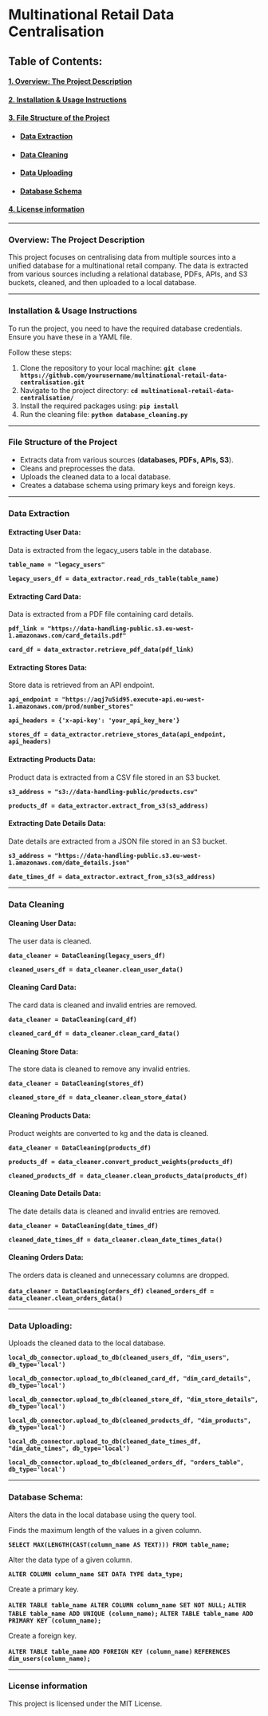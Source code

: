 # Multinational Retail Data Centralisation

## Table of Contents:

#### [1. Overview: The Project Description](#1-overview-the-project-description)
#### [2. Installation & Usage Instructions](#2-installation--usage-instructions)
#### [3. File Structure of the Project](#3-file-structure-of-the-project)
- #### [Data Extraction](#4-data-extraction)
- #### [Data Cleaning](#5-data-cleaning)
- #### [Data Uploading](#5-data-uploading)
- #### [Database Schema](#database-schema)
#### [4. License information](#6-license-information)

---

### Overview: The Project Description

This project focuses on centralising data from multiple sources into a unified database for a multinational retail company. The data is extracted from various sources including a relational database, PDFs, APIs, and S3 buckets, cleaned, and then uploaded to a local database.

---

### Installation & Usage Instructions

To run the project, you need to have the required database credentials. Ensure you have these in a YAML file.

Follow these steps:
1. Clone the repository to your local machine: __`git clone https://github.com/yourusername/multinational-retail-data-centralisation.git`__
2. Navigate to the project directory: __`cd multinational-retail-data-centralisation/`__
3. Install the required packages using: __`pip install`__
4. Run the cleaning file: __`python database_cleaning.py`__

---

### File Structure of the Project

- Extracts data from various sources (__databases, PDFs, APIs, S3__).
- Cleans and preprocesses the data.
- Uploads the cleaned data to a local database.
- Creates a database schema using primary keys and foreign keys.

---

### Data Extraction

#### Extracting User Data:

Data is extracted from the legacy_users table in the database.

__`table_name = "legacy_users"`__

__`legacy_users_df = data_extractor.read_rds_table(table_name)`__

#### Extracting Card Data:

Data is extracted from a PDF file containing card details.

__`pdf_link = "https://data-handling-public.s3.eu-west-1.amazonaws.com/card_details.pdf"`__

__`card_df = data_extractor.retrieve_pdf_data(pdf_link)`__

#### Extracting Stores Data:

Store data is retrieved from an API endpoint.

__`api_endpoint = "https://aqj7u5id95.execute-api.eu-west-1.amazonaws.com/prod/number_stores"`__

__`api_headers = {'x-api-key': 'your_api_key_here'}`__

__`stores_df = data_extractor.retrieve_stores_data(api_endpoint, api_headers)`__

#### Extracting Products Data:

Product data is extracted from a CSV file stored in an S3 bucket.

__`s3_address = "s3://data-handling-public/products.csv"`__

__`products_df = data_extractor.extract_from_s3(s3_address)`__

#### Extracting Date Details Data:

Date details are extracted from a JSON file stored in an S3 bucket.

__`s3_address = "https://data-handling-public.s3.eu-west-1.amazonaws.com/date_details.json"`__

__`date_times_df = data_extractor.extract_from_s3(s3_address)`__

---

### Data Cleaning

#### Cleaning User Data:

The user data is cleaned.

__`data_cleaner = DataCleaning(legacy_users_df)`__

__`cleaned_users_df = data_cleaner.clean_user_data()`__

#### Cleaning Card Data:

The card data is cleaned and invalid entries are removed.

__`data_cleaner = DataCleaning(card_df)`__

__`cleaned_card_df = data_cleaner.clean_card_data()`__

#### Cleaning Store Data:

The store data is cleaned to remove any invalid entries.

__`data_cleaner = DataCleaning(stores_df)`__

__`cleaned_store_df = data_cleaner.clean_store_data()`__

#### Cleaning Products Data:

Product weights are converted to kg and the data is cleaned.

__`data_cleaner = DataCleaning(products_df)`__

__`products_df = data_cleaner.convert_product_weights(products_df)`__

__`cleaned_products_df = data_cleaner.clean_products_data(products_df)`__

#### Cleaning Date Details Data:

The date details data is cleaned and invalid entries are removed.

__`data_cleaner = DataCleaning(date_times_df)`__

__`cleaned_date_times_df = data_cleaner.clean_date_times_data()`__

#### Cleaning Orders Data:

The orders data is cleaned and unnecessary columns are dropped.

__`data_cleaner = DataCleaning(orders_df)`__
__`cleaned_orders_df = data_cleaner.clean_orders_data()`__

---

### Data Uploading:

Uploads the cleaned data to the local database.

__`local_db_connector.upload_to_db(cleaned_users_df, "dim_users", db_type='local')`__

__`local_db_connector.upload_to_db(cleaned_card_df, "dim_card_details", db_type='local')`__

__`local_db_connector.upload_to_db(cleaned_store_df, "dim_store_details", db_type='local')`__

__`local_db_connector.upload_to_db(cleaned_products_df, "dim_products", db_type='local')`__

__`local_db_connector.upload_to_db(cleaned_date_times_df, "dim_date_times", db_type='local')`__

__`local_db_connector.upload_to_db(cleaned_orders_df, "orders_table", db_type='local')`__

---

### Database Schema:

Alters the data in the local database using the query tool.

Finds the maximum length of the values in a given column.

__`SELECT MAX(LENGTH(CAST(column_name AS TEXT))) FROM table_name;`__

Alter the data type of a given column.

__`ALTER COLUMN column_name SET DATA TYPE data_type;`__

Create a primary key.

__`ALTER TABLE table_name ALTER COLUMN column_name SET NOT NULL;`__
__`ALTER TABLE table_name ADD UNIQUE (column_name);`__
__`ALTER TABLE table_name ADD PRIMARY KEY (column_name);`__

Create a foreign key.

__`ALTER TABLE table_name`__
__`ADD FOREIGN KEY (column_name)`__
__`REFERENCES dim_users(column_name);`__

---

### License information

This project is licensed under the MIT License.